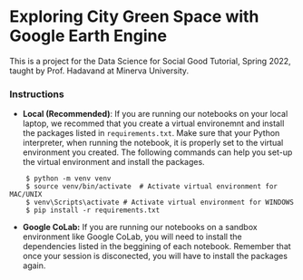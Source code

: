 # Exploring City Green Space with Google Earth Engine

This is a project for the Data Science for Social Good Tutorial, Spring 2022, taught by Prof. Hadavand at Minerva University.

### Instructions

- **Local (Recommended)**: If you are running our notebooks on your local laptop, we recommed that you create a virtual environemnt and install the packages listed in `requirements.txt`. Make sure that your Python interpreter, when running the notebook, it is properly set to the virtual environment you created. The following commands can help you set-up the virtual environment and install the packages.

```
    $ python -m venv venv
    $ source venv/bin/activate  # Activate virtual environment for MAC/UNIX
    $ venv\Scripts\activate # Activate virtual environment for WINDOWS
    $ pip install -r requirements.txt
```

- **Google CoLab:** If you are running our notebooks on a sandbox environment like Google CoLab, you will need to install the dependencies listed in the beggining of each notebook. Remember that once your session is disconected, you will have to install the packages again.
